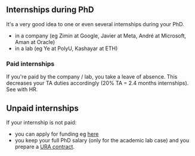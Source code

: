 ## Internships during PhD

It's a very good idea to one or even several internships during your PhD.

- in a company (eg Zimin at Google, Javier at Meta, André at Microsoft, Aman at Oracle)
- in a lab (eg Ye at PolyU, Kashayar at ETH)

### Paid internships
If you're paid by the company / lab, you take a leave of absence. This decreases your TA duties accordingly (20% TA = 2.4 months internships). See with HR.

## Unpaid internships

If your internship is not paid:
- you can apply for funding eg [here](https://intra.kth.se/en/forskning/extern-forskningsfin/sok-stipendier/utlysning-av-resestipendier-ur-de-allmanna-resestiftelserna-1.1141732)
- you keep your full PhD salary (only for the academic lab case) and you prepare a [URA contract](https://intra.kth.se/en/anstallning/anstallningsvillkor/utlandstjanstgoring-ura-1.864702).
